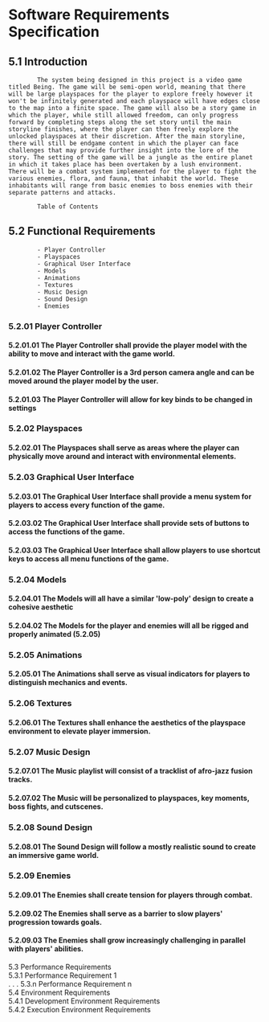 # Software Requirements Specification

## 5.1   Introduction <br>
            The system being designed in this project is a video game titled Being. The game will be semi-open world, meaning that there will be large playspaces for the player to explore freely however it won't be infinitely generated and each playspace will have edges close to the map into a finite space. The game will also be a story game in which the player, while still allowed freedom, can only progress forward by completing steps along the set story until the main storyline finishes, where the player can then freely explore the unlocked playspaces at their discretion. After the main storyline, there will still be endgame content in which the player can face challenges that may provide further insight into the lore of the story. The setting of the game will be a jungle as the entire planet in which it takes place has been overtaken by a lush environment. There will be a combat system implemented for the player to fight the various enemies, flora, and fauna, that inhabit the world. These inhabitants will range from basic enemies to boss enemies with their separate patterns and attacks. 

            Table of Contents
            
## 5.2   Functional Requirements <br>
            - Player Controller
            - Playspaces
            - Graphical User Interface
            - Models
            - Animations
            - Textures
            - Music Design
            - Sound Design
            - Enemies
### 5.2.01 Player Controller <br>
#### 5.2.01.01 The Player Controller shall provide the player model with the ability to move and interact with the game world. 
#### 5.2.01.02 The Player Controller is a 3rd person camera angle and can be moved around the player model by the user.
#### 5.2.01.03 The Player Controller will allow for key binds to be changed in settings
### 5.2.02 Playspaces <br>
#### 5.2.02.01 The Playspaces shall serve as areas where the player can physically move around and interact with environmental elements. 
### 5.2.03 Graphical User Interface <br> 
#### 5.2.03.01 The Graphical User Interface shall provide a menu system for players to access every function of the game.
#### 5.2.03.02 The Graphical User Interface shall provide sets of buttons to access the functions of the game.
#### 5.2.03.03 The Graphical User Interface shall allow players to use shortcut keys to access all menu functions of the game.
### 5.2.04 Models <br>
#### 5.2.04.01 The Models will all have a similar 'low-poly' design to create a cohesive aesthetic
#### 5.2.04.02 The Models for the player and enemies will all be rigged and properly animated (5.2.05)
### 5.2.05 Animations <br>
#### 5.2.05.01 The Animations shall serve as visual indicators for players to distinguish mechanics and events.
### 5.2.06 Textures <br>
#### 5.2.06.01 The Textures shall enhance the aesthetics of the playspace environment to elevate player immersion. 
### 5.2.07 Music Design <br>
#### 5.2.07.01 The Music playlist will consist of a tracklist of afro-jazz fusion tracks.
#### 5.2.07.02 The Music will be personalized to playspaces, key moments, boss fights, and cutscenes.
### 5.2.08 Sound Design <br>
#### 5.2.08.01 The Sound Design will follow a mostly realistic sound to create an immersive game world.
### 5.2.09 Enemies <br>
#### 5.2.09.01 The Enemies shall create tension for players through combat.
#### 5.2.09.02 The Enemies shall serve as a barrier to slow players' progression towards goals.
#### 5.2.09.03 The Enemies shall grow increasingly challenging in parallel with players' abilities.

5.3   Performance Requirements <br>
5.3.1 Performance Requirement 1 <br>
                    .
                    .
                    .
5.3.n Performance Requirement n <br>
5.4   Environment Requirements <br>
5.4.1 Development Environment Requirements <br>
5.4.2 Execution Environment Requirements <br>
